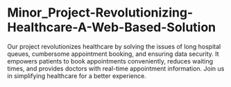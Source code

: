 # Minor_Project-Revolutionizing-Healthcare-A-Web-Based-Solution
Our project revolutionizes healthcare by solving the issues of long hospital queues, cumbersome appointment booking, and ensuring data security. It empowers patients to book appointments conveniently, reduces waiting times, and provides doctors with real-time appointment information. Join us in simplifying healthcare for a better experience.
